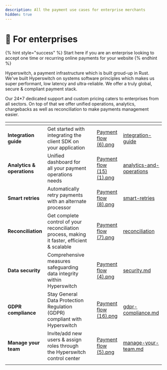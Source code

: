 ```yaml
---
description: All the payment use cases for enterprise merchants
hidden: true
---
```


# 🏢 For enterprises

{% hint style="success" %}
Start here if you are an enterprise looking to accept one time or recurring online payments for your website
{% endhint %}

Hyperswitch, a payment infrastructure which is built groud-up in Rust. We've built Hyperswitch on systems software principles which makes us super performant, low latency and ultra-reliable. We offer a truly global, secure & compliant payment stack.&#x20;

Our 24\*7 dedicated support and custom pricing caters to enterprises from all sectors. On top of that we offer unified operations, analytics, chargebacks as well as reconciliation to make payments management easier.

<table data-view="cards"><thead><tr><th></th><th></th><th></th><th data-hidden data-card-cover data-type="files"></th><th data-hidden data-card-target data-type="content-ref"></th></tr></thead><tbody><tr><td><strong>Integration guide</strong></td><td>Get started with integrating the client SDK on your application </td><td></td><td><a href="../.gitbook/assets/Payment flow (6).png">Payment flow (6).png</a></td><td><a href="../explore-hyperswitch/merchant-controls/integration-guide/">integration-guide</a></td></tr><tr><td><strong>Analytics &#x26; operations</strong></td><td>Unified dashboard for all your payment operations needs</td><td></td><td><a href="../.gitbook/assets/Payment flow (15) (1).png">Payment flow (15) (1).png</a></td><td><a href="../explore-hyperswitch/account-management/analytics-and-operations/">analytics-and-operations</a></td></tr><tr><td><strong>Smart retries</strong></td><td>Automatically retry payments with an alternate processor</td><td></td><td><a href="../.gitbook/assets/Payment flow (8).png">Payment flow (8).png</a></td><td><a href="../explore-hyperswitch/payment-orchestration/smart-retries/">smart-retries</a></td></tr><tr><td><strong>Reconciliation</strong> </td><td>Get complete control of your reconciliation process, making it faster, efficient &#x26; scalable</td><td></td><td><a href="../.gitbook/assets/Payment flow (7).png">Payment flow (7).png</a></td><td><a href="../about-hyperswitch/payments-modules/reconciliation/">reconciliation</a></td></tr><tr><td><strong>Data security</strong></td><td>Comprehensive measures safeguarding data integrity within Hyperswitch </td><td></td><td><a href="../.gitbook/assets/Payment flow (4).png">Payment flow (4).png</a></td><td><a href="../check-list-for-production/going-live/for-on-prem-setup/security.md">security.md</a></td></tr><tr><td><strong>GDPR compliance</strong> </td><td>Stay General Data Protection Regulation (GDPR) compliant with Hyperswitch</td><td></td><td><a href="../.gitbook/assets/Payment flow (16).png">Payment flow (16).png</a></td><td><a href="../explore-hyperswitch/security-and-compliance/gdpr-compliance.md">gdpr-compliance.md</a></td></tr><tr><td><strong>Manage your team</strong></td><td>Invite/add new users &#x26; assign roles through the Hyperswitch control center</td><td></td><td><a href="../.gitbook/assets/Payment flow (5).png">Payment flow (5).png</a></td><td><a href="../explore-hyperswitch/account-management/manage-your-team.md">manage-your-team.md</a></td></tr><tr><td></td><td></td><td></td><td></td><td></td></tr></tbody></table>
